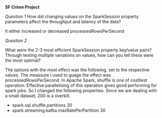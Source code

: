 **SF Crime Project**

*Question 1*
How did changing values on the SparkSession property parameters affect the throughput and latency of the data?

It either increased or decreased processedRowsPerSecond

*Question 2*

What were the 2-3 most efficient SparkSession property key/value pairs? Through testing multiple variations on values, how can you tell these were the most optimal?

The options with the most effect was the following, set to the respective values. The meassure I used to guage the effect was processedRowsPerSecond. In Apache Spark, shuffle is one of costliest operation. Effective parallelising of this operation gives good performing for spark jobs. So I changed the following properties. Since we are dealing with a small dataset, 200 is a overkill.

- spark.sql.shuffle.partitions                30
- spark.streaming.kafka.maxRatePerPartition   30
